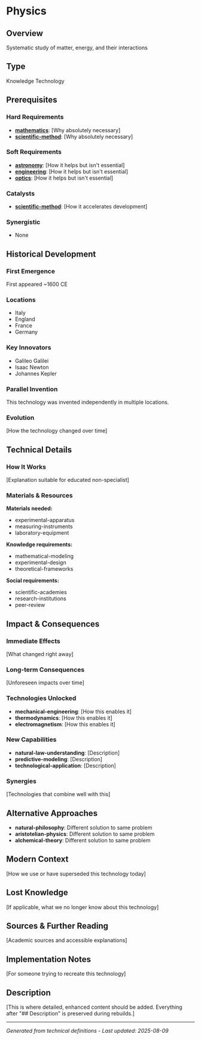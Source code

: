 # Physics

## Overview
Systematic study of matter, energy, and their interactions

## Type
Knowledge Technology

## Prerequisites

### Hard Requirements
- **[mathematics](../mathematics/README.md)**: [Why absolutely necessary]
- **[scientific-method](../scientific-method/README.md)**: [Why absolutely necessary]

### Soft Requirements
- **[astronomy](../astronomy/README.md)**: [How it helps but isn't essential]
- **[engineering](../engineering/README.md)**: [How it helps but isn't essential]
- **[optics](../optics/README.md)**: [How it helps but isn't essential]

### Catalysts
- **[scientific-method](../scientific-method/README.md)**: [How it accelerates development]

### Synergistic
- None

## Historical Development

### First Emergence
First appeared ~1600 CE

### Locations
- Italy
- England
- France
- Germany

### Key Innovators
- Galileo Galilei
- Isaac Newton
- Johannes Kepler

### Parallel Invention
This technology was invented independently in multiple locations.

### Evolution
[How the technology changed over time]

## Technical Details

### How It Works
[Explanation suitable for educated non-specialist]

### Materials & Resources
**Materials needed:**
- experimental-apparatus
- measuring-instruments
- laboratory-equipment


**Knowledge requirements:**
- mathematical-modeling
- experimental-design
- theoretical-frameworks


**Social requirements:**
- scientific-academies
- research-institutions
- peer-review

## Impact & Consequences

### Immediate Effects
[What changed right away]

### Long-term Consequences
[Unforeseen impacts over time]

### Technologies Unlocked
- **mechanical-engineering**: [How this enables it]
- **thermodynamics**: [How this enables it]
- **electromagnetism**: [How this enables it]

### New Capabilities
- **natural-law-understanding**: [Description]
- **predictive-modeling**: [Description]
- **technological-application**: [Description]

### Synergies
[Technologies that combine well with this]

## Alternative Approaches
- **natural-philosophy**: Different solution to same problem
- **aristotelian-physics**: Different solution to same problem
- **alchemical-theory**: Different solution to same problem

## Modern Context
[How we use or have superseded this technology today]

## Lost Knowledge
[If applicable, what we no longer know about this technology]

## Sources & Further Reading
[Academic sources and accessible explanations]

## Implementation Notes
[For someone trying to recreate this technology]

## Description







[This is where detailed, enhanced content should be added. Everything after "## Description" is preserved during rebuilds.]

---
*Generated from technical definitions - Last updated: 2025-08-09*
